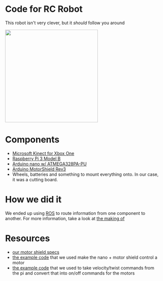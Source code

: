 # Code for RC Robot
This robot isn't very clever, but it _should_ follow you around


<img src="making_of_photos/rc-robot.gif" width="300">


# Components
- [Microsoft Kinect for Xbox One](https://www.amazon.com/Microsoft-L6M-00001-Kinect-for-Windows/dp/B006UIS53K)
- [Raspberry Pi 3 Model B](https://www.raspberrypi.org/products/raspberry-pi-3-model-b/)
- [Arduino nano w/ ATMEGA328PA-PU](https://store.arduino.cc/usa/nano-33-iot)
- [Arduino MotorShield Rev3](https://www.arduino.cc/en/uploads/Main/arduino_MotorShield_Rev3-schematic.pdf)
- Wheels, batteries and something to mount everything onto. In our case, it was a cutting board.

# How we did it
We ended up using [ROS](https://www.ros.org/) to route information from one component to another. For more information, take a look at [the making of](the_making_of.md)

# Resources
- [our motor shield specs](https://www.arduino.cc/en/uploads/Main/arduino_MotorShield_Rev3-schematic.pdf)
- [the example code](https://www.instructables.com/id/Arduino-Motor-Shield-Tutorial/) that we used make the nano + motor shield control a motor
- [the example code](https://github.com/Reinbert/ros_diffdrive_robot/blob/master/ros_diffdrive_robot.ino) that we used to take velocity/twist commands from the pi and convert that into on/off commands for the motors

